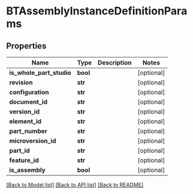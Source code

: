 # BTAssemblyInstanceDefinitionParams

## Properties
Name | Type | Description | Notes
------------ | ------------- | ------------- | -------------
**is_whole_part_studio** | **bool** |  | [optional] 
**revision** | **str** |  | [optional] 
**configuration** | **str** |  | [optional] 
**document_id** | **str** |  | [optional] 
**version_id** | **str** |  | [optional] 
**element_id** | **str** |  | [optional] 
**part_number** | **str** |  | [optional] 
**microversion_id** | **str** |  | [optional] 
**part_id** | **str** |  | [optional] 
**feature_id** | **str** |  | [optional] 
**is_assembly** | **bool** |  | [optional] 

[[Back to Model list]](../README.md#documentation-for-models) [[Back to API list]](../README.md#documentation-for-api-endpoints) [[Back to README]](../README.md)


